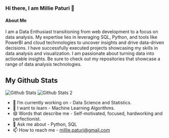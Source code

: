 ### Hi there, I am Millie Paturi 👋

#### About Me
I am a Data Enthusiast transitioning from web development to a focus on data analysis. My expertise lies in leveraging SQL, Python, and tools like PowerBI and cloud technnologies to uncover insights and drive data-driven decisions. I have successfully executed projects showcasing my skills in data analysis and visualization. I am passionate about turning data into actionable insights. Be sure to check out my repositories that showcase a range of data analysis technologies. 

## My Github Stats
![Github Stats](https://github-readme-streak-stats.herokuapp.com/?user=mpaturi)
![Github Stats 2](https://github-readme-stats.vercel.app/api/top-langs/?username=mpaturi)

- 🔭 I’m currently working on - Data Science and Statistics.
- 🌱 I want to learn - Machine Learning Algorithms.
- 😄 Words that describe me - Self-motivated, focused, hardworking and perfectionist.
- 💬 Ask me about - Python, SQL
- 📫 How to reach me - millie.paturi@gmail.com


<!--
**mpaturi/mpaturi** is a ✨ _special_ ✨ repository because its `README.md` (this file) appears on your GitHub profile.

Here are some ideas to get you started:

- 🔭 I’m currently working on ...
- 🌱 I’m currently learning ...
- 👯 I’m looking to collaborate on ...
- 🤔 I’m looking for help with ...
- 💬 Ask me about ...
- 📫 How to reach me: ...
- 😄 Pronouns: ...
- ⚡ Fun fact: ...
-->

